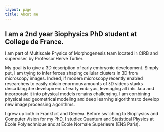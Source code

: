 ```yaml
---
layout: page
title: About me
---
```


## I am a 2nd year Biophysics PhD student at College de France.
I am part of Multiscale Physics of Morphogenesis team located in CIRB and supervised by Professor Hervé Turlier. 

My goal is to give a 3D description of early embryonic development. Simply put, I am trying to infer forces shaping cellular clusters in 3D from microscopy images. Indeed, if modern microscopy recently enabled researchers to easily obtain enormous amounts of 3D videos stacks describing the development of early embryos, leveraging all this data and incorporate it into physical models remains challenging. I am combining physical and geometrical modeling and deep learning algorithms to develop new image processing algorithms. 

I grew up both in Frankfurt and Geneva. Before switching to Biophysics and Computer Vision for my PhD, I studied Quantum and Statistical Physics at École Polytechnique and at École Normale Supérieure (ENS Paris).
